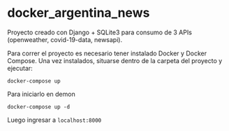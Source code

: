 # docker_argentina_news
Proyecto creado con Django + SQLite3 para consumo de 3 APIs (openweather, covid-19-data, newsapi).


Para correr el proyecto es necesario tener instalado Docker y Docker Compose. Una vez instalados, situarse dentro de la carpeta del proyecto y ejecutar:
```
docker-compose up
```
Para iniciarlo en demon
```
docker-compose up -d
```
Luego ingresar a ```localhost:8000```